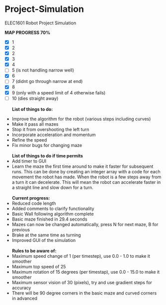 # Project-Simulation
ELEC1601 Robot Project Simulation

**MAP PROGRESS 70%**
- [x] 1
- [x] 2
- [x] 2
- [x] 3
- [x] 4
- [ ] 5 (is not handling narrow well) 
- [x] 6
- [ ] 7 (didnt go through narrow at end) 
- [x] 8
- [x] 9 (only with a speed limit of 4 otherwise fails)
- [ ] 10 (dies straight away)
\
\
**List of things to do:**
* Improve the algorithm for the robot (various steps including curves)
* Make it pass all mazes
* Stop it from overshooting the left turn
* Incorporate acceleration and momentum
* Refine the speed
* Fix minor bugs for changing maze
\
\
**List of things to do if time permits**
* Add timer to GUI
* Learn the maze the first time around to make it faster for subsequent runs. 
This can be done by creating an integer array with a code for each movement the
robot has made. When the robot is a few steps away from a turn it can decelerate.
This will mean the robot can accelerate faster in a straight line and slow down for a turn.
\
\
**Current progress:**
* Reduced code length
* Added comments to clarify functionality
* Basic Wall following algorithm complete
* Basic maze finished in 29.4 seconds
* Mazes can now be changed automatically, press N for next maze, B for previous
* Brake at the same time as turning
* Improved GUI of the simulation
\
\
**Rules to be aware of:**
* Maximum speed change of 1 (per timestep), 
    use 0.0 - 1.0 to make it smoother
* Maximum top speed of 25
* Maximum rotation of 15 degrees (per timestap), 
    use 0.0 - 15.0 to make it smoother
* Maximum sensor vision of 30 (pixels), 
    try and use gradient steps for accuracy
* There will be 90 degree corners in the basic maze and curved corners in advanced
